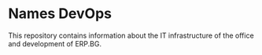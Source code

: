 # Names DevOps

This repository contains information about the IT infrastructure of the office and development of ERP.BG.

